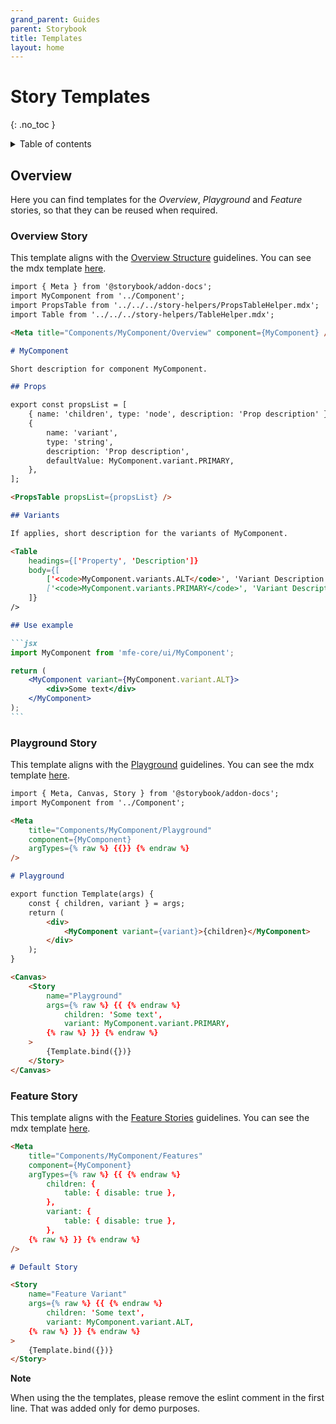 ```yaml
---
grand_parent: Guides
parent: Storybook
title: Templates
layout: home
---
```


# Story Templates
{: .no_toc }

<details markdown="block">
  <summary>
    Table of contents
  </summary>
  {: .text-delta }
- TOC
{:toc}
</details>

## Overview

Here you can find templates for the _Overview_, _Playground_ and _Feature_ stories, 
so that they can be reused when required.

### Overview Story

This template aligns with the [Overview Structure](/pages/HBRG/mfe-core/guides/storybook/structure.html#overview-story) guidelines.
You can see the mdx template <a href="/docs/guides/storybook/templates/overview.stories.mdx" target="_blank" rel="noopener noreferrer">here</a>.

````md
import { Meta } from '@storybook/addon-docs';
import MyComponent from '../Component';
import PropsTable from '../../../story-helpers/PropsTableHelper.mdx';
import Table from '../../../story-helpers/TableHelper.mdx';

<Meta title="Components/MyComponent/Overview" component={MyComponent} />

# MyComponent

Short description for component MyComponent.

## Props

export const propsList = [
    { name: 'children', type: 'node', description: 'Prop description' },
    {
        name: 'variant',
        type: 'string',
        description: 'Prop description',
        defaultValue: MyComponent.variant.PRIMARY,
    },
];

<PropsTable propsList={propsList} />

## Variants

If applies, short description for the variants of MyComponent.

<Table
    headings={['Property', 'Description']}
    body={[
        ['<code>MyComponent.variants.ALT</code>', 'Variant Description'],
        ['<code>MyComponent.variants.PRIMARY</code>', 'Variant Description.'],
    ]}
/>

## Use example

```jsx
import MyComponent from 'mfe-core/ui/MyComponent';

return (
    <MyComponent variant={MyComponent.variant.ALT}>
        <div>Some text</div>
    </MyComponent>
);
```
````

### Playground Story

This template aligns with the [Playground](/pages/HBRG/mfe-core/guides/storybook/structure.html#playground-story) guidelines.
You can see the mdx template <a href="/docs/guides/storybook/templates/playground.stories.mdx" target="_blank" rel="noopener noreferrer">here</a>.

```md
import { Meta, Canvas, Story } from '@storybook/addon-docs';
import MyComponent from '../Component';

<Meta
    title="Components/MyComponent/Playground"
    component={MyComponent}
    argTypes={% raw %} {{}} {% endraw %}
/>

# Playground

export function Template(args) {
    const { children, variant } = args;
    return (
        <div>
            <MyComponent variant={variant}>{children}</MyComponent>
        </div>
    );
}

<Canvas>
    <Story
        name="Playground"
        args={% raw %} {{ {% endraw %}
            children: 'Some text',
            variant: MyComponent.variant.PRIMARY,
        {% raw %} }} {% endraw %}
    >
        {Template.bind({})}
    </Story>
</Canvas>

```

### Feature Story

This template aligns with the [Feature Stories](/pages/HBRG/mfe-core/guides/storybook/structure.html#features-stories) guidelines.
You can see the mdx template <a href="/docs/guides/storybook/templates/features/someFeature.stories.mdx" target="_blank" rel="noopener noreferrer">here</a>.

```md
<Meta
    title="Components/MyComponent/Features"
    component={MyComponent}
    argTypes={% raw %} {{ {% endraw %}
        children: {
            table: { disable: true },
        },
        variant: {
            table: { disable: true },
        },
    {% raw %} }} {% endraw %}
/>

# Default Story

<Story
    name="Feature Variant"
    args={% raw %} {{ {% endraw %}
        children: 'Some text',
        variant: MyComponent.variant.ALT,
    {% raw %} }} {% endraw %}
>
    {Template.bind({})}
</Story>
```

**Note**

When using the the templates, please remove the eslint comment in the first line.
That was added only for demo purposes.